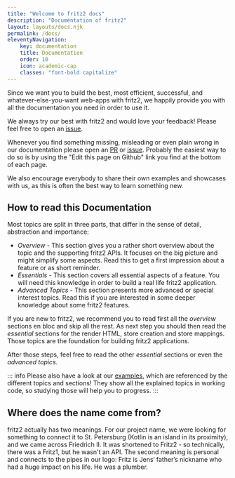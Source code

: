 ```yaml
---
title: "Welcome to fritz2 docs"
description: "Documentation of fritz2"
layout: layouts/docs.njk
permalink: /docs/ 
eleventyNavigation:
    key: documentation 
    title: Documentation 
    order: 10
    icon: academic-cap
    classes: "font-bold capitalize"
---
```

Since we want you to build the best, most efficient, successful, and whatever-else-you-want web-apps with fritz2,
we happily provide you with all the documentation you need in order to use it.

We always try our best with fritz2 and would love your feedback! Please feel free to open an
[issue](https://github.com/jwstegemann/fritz2/issues).

Whenever you find something missing, misleading or even plain wrong in our documentation please open an
[PR](https://github.com/jwstegemann/fritz2/pulls) or [issue](https://github.com/jwstegemann/fritz2-docs/issues). 
Probably the easiest way to do so is by using the "Edit this page on Github" link you find at the bottom of each page.

We also encourage everybody to share their own examples and showcases with us,
as this is often the best way to learn something new.

## How to read this Documentation

Most topics are split in three parts, that differ in the sense of detail, abstraction and importance:

- *Overview* - This section gives you a rather short overview about the topic and the supporting fritz2 APIs. 
It focuses on the big picture and might simplify some aspects. Read this to get a first impression about a feature
or as short reminder.
- *Essentials* - This section covers all essential aspects of a feature. You will need this knowledge in order to build
a real life fritz2 application.
- *Advanced Topics* - This section presents more advanced or special interest topics. Read this if you are interested
in some deeper knowledge about some fritz2 features.

If you are new to fritz2, we recommend you to read first all the *overview* sections en bloc and skip all the rest.
As next step you should then read the *essential* sections for the render HTML, store creation and store mappings.
Those topics are the foundation for building fritz2 applications.

After those steps, feel free to read the other *essential* sections or even the *advanced topics*.

::: info
Please also have a look at our [examples](/examples), which are referenced by the different topics and sections!
They show all the explained topics in working code, so studying those will help you to progress.
:::

## Where does the name come from?

fritz2 actually has two meanings. For our project name, we were looking for something to connect it to St. Petersburg
(Kotlin is an island in its proximity), and we came across Friedrich II. It was shortened to Fritz2 - so technically,
there was a Fritz1, but he wasn't an API. The second meaning is personal and connects to the pipes in our logo:
Fritz is Jens‘ father’s nickname who had a huge impact on his life. He was a plumber.
